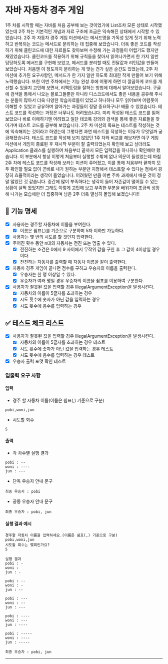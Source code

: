 # 자바 자동차 경주 게임
1주 차를 시작할 때는 자바를 처음 공부해 보는 것이었기에 List<integer>조차 모른 상태로 시작했었는데 
2주 차는 기본적인 개념과 자료 구조에 조금은 익숙해진 상태에서 시작할 수 있었습니다.
2주 차 자동차 경주 게임 미션에서는
메서드명을 가독성 있게 짓기 위해 노력하고 반복되는 코드는 메서드로 분리하는 데 집중해 보았습니다.
더욱 좋은 코드를 작성하기 위해 클린코드에 대한 자료들도 찾아보며 수정해 가는 과정들이 어렵기도 했지만 재밌었습니다. 
클린코드를 적용하기 위해 규칙들을 찾아서 읽어나가면서 한 가지 일만 담당하도록 메서드를 구현해 보았고, 
메서드를 분리할 때도 전달값과 리턴값을 만들어 보았습니다. 
처음엔 이 정도까지 분리하는 게 맞는 건가 싶은 순간도 있었는데, 
2주 차 미션에 추가된 요구사항인, 메서드가 한 가지 일만 하도록 최대한 작게 만들어 보기 위해 노력했습니다.
또한 이번 주차에서는 기능 완성 후에 어떻게 하면 더 깔끔하게 코드를 개선할 수 있을지 고민해 보면서, 리팩토링을 잘하는 방법에 대해서 알아보았습니다. 
구글에 검색을 통해서 나오는 블로그들뿐만 아니라 디스코드에서도 좋은 내용을 공유해 주시는 분들이 많아서 더욱 다양한 학습자료들이 있었고 
하나하나 모두 읽어보며 어렴풋이 이해할 수 있었고 공유하며 알아가는 과정들이 정말 중요하구나! 배울 수 있었습니다.
테스트 코드를 작성하는 과정은 너무나도 어려웠습니다.
미리 작성된 테스트 코드를 읽어보았으나 바로 이해하기엔 어려웠고 
일단 테코톡 강의와 검색을 통해 좋은 자료들을 찾아가며 테스트 코드를 공부해 보았습니다. 
2주 차 미션의 목표는 테스트를 작성하는 것에 익숙해지는 것이라고 하였는데 그렇다면 과연 테스트를 작성하는 이유가 무엇일까 궁금해졌습니다.
테스트 코드를 작성해 보지 않았던 1주 차와 비교를 해보자면 
야구 게임 미션에서 게임이 종료된 후 재시작 부분이 잘 출력되었는지 확인해 보고 싶더라도 
Application 클래스를 실행하여 처음부터 끝까지 모든 입력값을 하나하나 확인해야 했습니다. 
이 부분에서 항상 이렇게 처음부터 실행할 수밖에 없나 의문이 들었었는데 
마침 2주 차에 테스트 코드를 작성해 보라는 미션이 주어졌고, 
이를 통해 처음부터 끝까지 모두 확인할 필요 없이 곧바로 내가 원하는 부분만 지정해서 테스트할 수 있다는 점에서 굉장히 효율적이라는 생각이 들었습니다.
어려웠던 만큼 이번 주차 과제에서 배운 것이 정말 많았던 것 같습니다.
중간에 많이 부족하다는 생각이 들어 자존감이 떨어질 수 있는 상황이 살짝 왔었지만
그래도 이렇게 고민해 보고 부족한 부분을 배워가며 조금씩 성장해 나가는 모습에만 더 집중하며 남은 2주 더욱 열심히 몰입해 보겠습니다!!

## 🚙 기능 명세
- [x] 사용자는 경주할 자동차에 이름을 부여한다.
    - [x] 이름은 쉼표(,)를 기준으로 구분하며 5자 이하만 가능하다.
- [x] 사용자는 몇 번의 시도를 할 것인지 입력한다.
- [x] 주어진 횟수 동안 n대의 자동차는 전진 또는 멈출 수 있다.
    - [x] 전진하는 조건은 0에서 9 사이에서 무작위 값을 구한 후 그 값이 4이상일 경우이다.
    - [x] 전진하는 자동차를 출력할 때 자동차 이름을 같이 출력한다.
- [x] 자동차 경주 게임이 끝나면 점수를 구하고 우승자의 이름을 출력한다.
    - [x] 우승자는 한 명 이상일 수 있다.
    - [x] 우승자가 여러 명일 경우 우승자의 이름을 쉼표를 이용하여 구분한다.
- [x] 사용자가 잘못된 값을 입력할 경우 IllegalArgumentException을 발생시킨다.
    - [x] 자동차의 이름이 5글자를 초과하는 경우
    - [x] 시도 횟수에 숫자가 아닌 값을 입력하는 경우
    - [x] 시도 횟수에 음수를 입력하는 경우

## ✅ 테스트 체크 리스트
- [x] 사용자가 잘못된 값을 입력할 경우 IllegalArgumentException을 발생시킨다.
  - [x] 자동차의 이름이 5글자를 초과하는 경우 테스트
  - [x] 시도 횟수에 숫자가 아닌 값을 입력하는 경우 테스트
  - [x] 시도 횟수에 음수를 입력하는 경우 테스트
-[x] 우승자 출력 포맷 확인 테스트

### 입출력 요구 사항

#### 입력

- 경주 할 자동차 이름(이름은 쉼표(,) 기준으로 구분)

```
pobi,woni,jun
```

- 시도할 회수

```
5
```

#### 출력

- 각 차수별 실행 결과

```
pobi : --
woni : ----
jun : ---
```

- 단독 우승자 안내 문구

```
최종 우승자 : pobi
```

- 공동 우승자 안내 문구

```
최종 우승자 : pobi, jun
```

#### 실행 결과 예시

```
경주할 자동차 이름을 입력하세요.(이름은 쉼표(,) 기준으로 구분)
pobi,woni,jun
시도할 회수는 몇회인가요?
5

실행 결과
pobi : -
woni : 
jun : -

pobi : --
woni : -
jun : --

pobi : ---
woni : --
jun : ---

pobi : ----
woni : ---
jun : ----

pobi : -----
woni : ----
jun : -----

최종 우승자 : pobi, jun
```

---